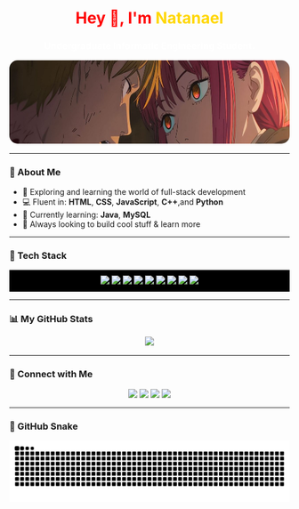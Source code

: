 <h1 align="center" style="color:red;">Hey 👋, I'm <span style="color:#FFD700;">Natanael</span></h1>
<h3 align="center" style="color:white;">Undergraduate Informatic Engineering Student.</h3>
<div align="center">
  <img src="s1.jpeg" alt="Your image description" height="150" style="border-radius: 15px;" />
</div>

---

### 🧩 About Me
- 🚀 Exploring and learning the world of full-stack development  
- 💻 Fluent in: **HTML**, **CSS**, **JavaScript**, **C++**,and **Python**  
- 🧠 Currently learning: **Java**, **MySQL**  
- 🎯 Always looking to build cool stuff & learn more  

---

### 🎨 Tech Stack
<div align="center" style="background:#000; padding:10px;">
  <img src="https://cdn.jsdelivr.net/gh/devicons/devicon/icons/html5/html5-original.svg" height="40" />
  <img src="https://cdn.jsdelivr.net/gh/devicons/devicon/icons/css3/css3-original.svg" height="40" />
  <img src="https://cdn.jsdelivr.net/gh/devicons/devicon/icons/javascript/javascript-original.svg" height="40" />
  <img src="https://cdn.jsdelivr.net/gh/devicons/devicon/icons/nodejs/nodejs-original.svg" height="40" />
  <img src="https://cdn.jsdelivr.net/gh/devicons/devicon/icons/java/java-original.svg" height="40" />
  <img src="https://cdn.jsdelivr.net/gh/devicons/devicon/icons/cplusplus/cplusplus-original.svg" height="40" />
  <img src="https://cdn.jsdelivr.net/gh/devicons/devicon/icons/python/python-original.svg" height="40" />
  <img src="https://cdn.jsdelivr.net/gh/devicons/devicon/icons/mongodb/mongodb-original.svg" height="40" />
  <img src="https://cdn.jsdelivr.net/gh/devicons/devicon/icons/mysql/mysql-original.svg" height="40" />
</div>

---

### 📊 My GitHub Stats
<div align="center">
  <img src="https://github-readme-stats.vercel.app/api?username=natanaelvinedjapri&show_icons=true&theme=tokyonight&hide_border=false&bg_color=000000&title_color=FFD700&icon_color=FFD700&text_color=FFD700" height="170" />
</div>

---

### 🔗 Connect with Me
<p align="center">
  <a href="mailto:natanaelvinedj@gmaill.com" target="_blank"><img src="https://img.shields.io/badge/Gmail-D14836?style=for-the-badge&logo=gmail&logoColor=white" /></a>
  <a href="https://www.instagram.com/natanaellvd/" target="_blank"><img src="https://img.shields.io/badge/Instagram-black?style=for-the-badge&logo=instagram&logoColor=red" /></a>
  <a href="https://discord.gg/juC55XMcbe" target="_blank"><img src="https://img.shields.io/badge/Discord-ff004c?style=for-the-badge&logo=discord&logoColor=white" /></a>
  <a href="#" target="_blank"><img src="https://img.shields.io/badge/LinkedIn-black?style=for-the-badge&logo=linkedin&logoColor=red" /></a>
</p>

---

<!-- 🐍 Optional Snake Animation -->
<!-- 
<img src="https://raw.githubusercontent.com/natanaelvinedjapri/natanaelvinedjapri/output/snake.svg" alt="Snake animation" />
-->
### 🐍 GitHub Snake

<img src="https://raw.githubusercontent.com/natanaelvinedjapri/natanaelvinedjapri/output/snake.svg" alt="Snake animation" />
